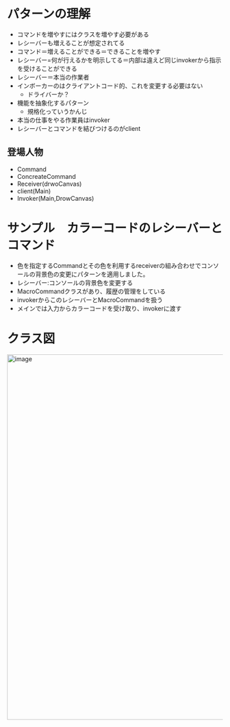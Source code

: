 # パターンの理解

- コマンドを増やすにはクラスを増やす必要がある
- レシーバーも増えることが想定されてる
- コマンド＝増えることができる＝できることを増やす
- レシーバー=何が行えるかを明示してる＝内部は違えど同じinvokerから指示を受けることができる
- レシーバー＝本当の作業者
- インボーカーのはクライアントコード的、これを変更する必要はない
	- ドライバーか？
- 機能を抽象化するパターン
	- 規格化っていうかんじ
- 本当の仕事をやる作業員はinvoker
- レシーバーとコマンドを結びつけるのがclient

## 登場人物
- Command
- ConcreateCommand
- Receiver(drwoCanvas)
- client(Main)
- Invoker(Main,DrowCanvas)

# サンプル　カラーコードのレシーバーとコマンド
- 色を指定するCommandとその色を利用するreceiverの組み合わせでコンソールの背景色の変更にパターンを適用しました。
- レシーバー:コンソールの背景色を変更する
- MacroCommandクラスがあり、履歴の管理をしている
- invokerからこのレシーバーとMacroCommandを扱う
- メインでは入力からカラーコードを受け取り、invokerに渡す

# クラス図
<img width="853" alt="image" src="https://github.com/user-attachments/assets/6daedd09-3710-4353-869e-c40ceb41e1cc" />
